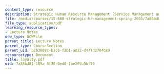 ```yaml
---
content_type: resource
description: Strategic Human Resource Management [Service Management and Harrah's]
file: /media/courses/15-660-strategic-hr-management-spring-2003/7a86b481185a8f300ed01be269a5bf79_loyalty.pdf
file_type: application/pdf
learning_resource_types:
- Lecture Notes
ocw_type: OCWFile
parent_title: Lecture Notes
parent_type: CourseSection
parent_uid: b2b3608c-b2c6-f2b1-ad22-d477d2704b89
resourcetype: Document
title: loyalty.pdf
uid: 7a86b481-185a-8f30-0ed0-1be269a5bf79
---
```

